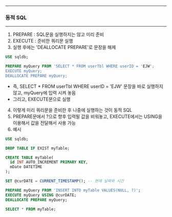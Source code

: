 -----
### 동적 SQL
-----
1. PREPARE : SQL문을 실행하지는 않고 미리 준비
2. EXECUTE : 준비한 쿼리문 실행
3. 실행 후에는 'DEALLOCATE PREPARE'로 문장을 해제
```sql
USE sqldb;

PREPARE myQuery FROM 'SELECT * FROM userTbl WHERE userID = 'EJW';
EXECUTE myQuery;
DEALLOCATE PREPARE myQuery;
```
  - 즉, SELECT * FROM userTbl WHERE userID = 'EJW' 문장을 바로 실행하지 않고, myQuery에 입력 시켜 놓음
  - 그리고, EXECUTE문으로 실행

4. 이렇게 미리 쿼리문을 준비한 후 나중에 실행하는 것이 동적 SQL
5. PREPARE문에서 ?으로 향후 입력될 값을 비워놓고, EXECUTE에서는 USING을 이용해서 값을 전달해서 사용 가능
6. 예시
```sql
USE sqldb;

DROP TABLE IF EXIST myTable;

CREATE TABLE myTable(
  id INT AUTO_INCREMENT PRIMARY KEY,
  mDate DATETIME
);

SET @curDATE = CURRENT_TIMESTAMP(); -- 현재 날짜와 시간

PREPARE myQuery FROM 'INSERT INTO myTable VALUES(NULL, ?)';
EXECUTE myQuery USING @curDATE;
DEALLOCATE PREPARE myQuery;

SELECT * FROM myTable;
```
